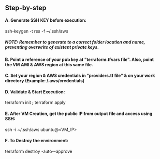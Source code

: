 ## Step-by-step


#### A. Generate SSH KEY before execution:

ssh-keygen -t rsa -f ~/.ssh/aws

##### NOTE: Remember to generate to a correct folder location and name, preventing overwrite of existent private keys.


#### B. Point a reference of your pub key at "terraform.tfvars file". Also, point the VM AMI & AWS region at this same file.

#### C. Set your region & AWS credentials in "providers.tf file" & on your work directory (Example: /.aws/credentials)

#### D. Validate & Start Execution:

terraform init ; terraform apply

#### E. After VM Creation, get the public IP from output file and access using SSH:

ssh -i ~/.ssh/aws ubuntu@<VM_IP>

#### F. To Destroy the environment:

terraform destroy -auto--approve
